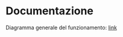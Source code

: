 # Documentazione

Diagramma generale del funzionamento: [link](https://drive.google.com/file/d/0B8DkYHzJmFnnZTM2VWdZZ0tCSEk/view?usp=sharing)
